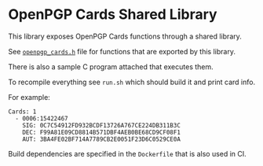 # OpenPGP Cards Shared Library

This library exposes OpenPGP Cards functions through a shared library.

See [`openpgp_cards.h`](openpgp_cards.h) file for functions that are exported by this library.

There is also a sample C program attached that executes them.

To recompile everything see `run.sh` which should build it and print card info.

For example:

```
Cards: 1
  - 0006:15422467
    SIG: 0C7C54912FD932BCDF13726A767CE224DB311B3C
    DEC: F99A81E09CD8814B571DBF4AEB0BE68CD9CF08F1
    AUT: 3BA4FE02BF714A7789CB2E0051F23D6C0529CE0A
```

Build dependencies are specified in the `Dockerfile` that is also used in CI.
